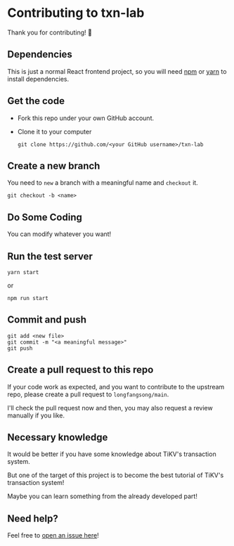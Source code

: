# Contributing to txn-lab

Thank you for contributing! 🎉

## Dependencies

This is just a normal React frontend project, 
so you will need [npm](https://www.npmjs.com/) or [yarn](https://yarnpkg.com/) to install dependencies.

## Get the code

- Fork this repo under your own GitHub account.

- Clone it to your computer

  ```shell
  git clone https://github.com/<your GitHub username>/txn-lab
  ```

## Create a new branch

You need to `new` a branch with a meaningful name and `checkout` it.

```shell script
git checkout -b <name>
```

## Do Some Coding

You can modify whatever you want!

## Run the test server

```shell script
yarn start
```

or

```shell script
npm run start
```

## Commit and push

```shell
git add <new file>
git commit -m "<a meaningful message>"
git push
```

## Create a pull request to this repo

If your code work as expected, and you want to contribute to the upstream repo, please
create a pull request to `longfangsong/main`.

I'll check the pull request now and then, you may also request a review manually if you like.


## Necessary knowledge

It would be better if you have some knowledge about TiKV's transaction system.

But one of the target of this project is to become the best tutorial of TiKV's transaction system!

Maybe you can learn something from the already developed part!

## Need help?

Feel free to [open an issue here](https://github.com/longfangsong/txn-lab/issues)!
